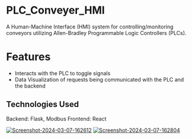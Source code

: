 # PLC_Conveyer_HMI

A Human-Machine Interface (HMI) system for controlling/monitoring conveyors utilizing Allen-Bradley Programmable Logic Controllers (PLCs).

# Features
- Interacts with the PLC to toggle signals
- Data Visualization of requests being communicated with the PLC and the backend

## Technologies Used
Backend: Flask, Modbus
Frontend: React

<a href='https://postimg.cc/XZZprHh0' target='_blank'><img src='https://i.postimg.cc/XZZprHh0/Screenshot-2024-03-07-162612.png' border='0' alt='Screenshot-2024-03-07-162612'/></a>
<a href='https://postimg.cc/Z06vPQqb' target='_blank'><img src='https://i.postimg.cc/Z06vPQqb/Screenshot-2024-03-07-162804.png' border='0' alt='Screenshot-2024-03-07-162804'/></a>
